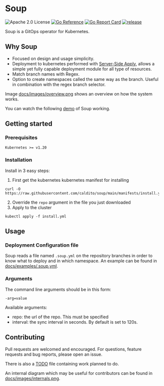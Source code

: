 # Soup

![Apache 2.0 License](https://img.shields.io/hexpm/l/plug.svg)
[![Go Reference](https://pkg.go.dev/badge/github.com/caldito/soup.svg)](https://pkg.go.dev/github.com/caldito/soup)
[![Go Report Card](https://goreportcard.com/badge/github.com/caldito/soup)](https://goreportcard.com/report/github.com/caldito/soup)
[![release](https://img.shields.io/github/release/caldito/soup/all.svg)](https://github.com/caldito/soup/releases)

Soup is a GitOps operator for Kubernetes.

## Why Soup
* Focused on design and usage simplicity.
* Deployment to kubernetes performed with [Server-Side Apply](https://kubernetes.io/docs/reference/using-api/server-side-apply/), allows a simple yet fully capable deployment module for all type of resources.
* Match branch names with Regex.
* Option to create namespaces called the same way as the branch. Useful in combination with the regex branch selector.

Image [docs/images/overview.png](https://github.com/caldito/soup/blob/main/docs/images/overview.png) shows an overview on how the system works.

You can watch the following [demo](https://asciinema.org/a/439238) of Soup working.

## Getting started
### Prerequisites

`Kubernetes >= v1.20`

### Installation

Install in 3 easy steps:

1. First get the kubernetes kubernetes manifest for installing
```
curl -O https://raw.githubusercontent.com/caldito/soup/main/manifests/install.yml
```
2. Override the `repo` argument in the file you just downloaded
3. Apply to the cluster
```
kubectl apply -f install.yml
```

## Usage

### Deployment Configuration file
Soup reads a file named `.soup.yml` on the repository branches in order to know what to deploy and in which namespace. An example can be found in [docs/examples/.soup.yml](https://github.com/caldito/soup/blob/main/docs/examples/.soup.yml).

### Arguments
The command line arguments should be in this form:
```
-arg=value
```
Available arguments:
* repo: the url of the repo. This must be specified
* interval: the sync interval in seconds. By default is set to 120s.

## Contributing
Pull requests are welcomed and encouraged. For questions, feature requests and bug reports, please open an issue.

There is also a [TODO](https://github.com/caldito/soup/blob/main/TODO) file containing work planned to do.

An internal diagram which may be useful for contributors can be found in [docs/images/internals.png](https://github.com/caldito/soup/blob/main/docs/images/internals.png).
